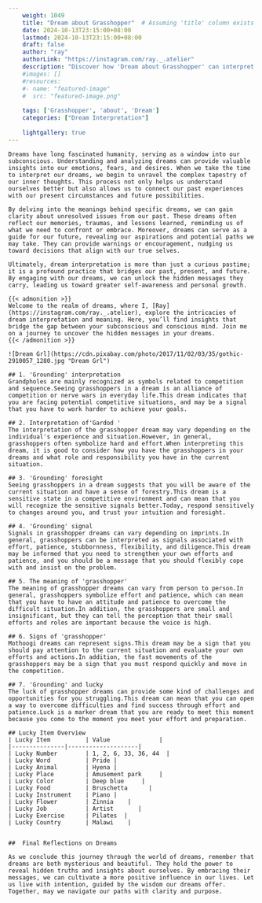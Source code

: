 ```yaml
---
    weight: 1049
    title: "Dream about Grasshopper"  # Assuming 'title' column exists
    date: 2024-10-13T23:15:00+08:00
    lastmod: 2024-10-13T23:15:00+08:00
    draft: false
    author: "ray"
    authorLink: "https://instagram.com/ray._.atelier"
    description: "Discover how 'Dream about Grasshopper' can interpret your future and uncover its significant meanings in your life."
    #images: []
    #resources:
    #- name: "featured-image"
    #  src: "featured-image.png"
    
    tags: ['Grasshopper', 'about', 'Dream']
    categories: ["Dream Interpretation"]
    
    lightgallery: true
---
```

    
    Dreams have long fascinated humanity, serving as a window into our subconscious. Understanding and analyzing dreams can provide valuable insights into our emotions, fears, and desires. When we take the time to interpret our dreams, we begin to unravel the complex tapestry of our inner thoughts. This process not only helps us understand ourselves better but also allows us to connect our past experiences with our present circumstances and future possibilities.
    
    By delving into the meanings behind specific dreams, we can gain clarity about unresolved issues from our past. These dreams often reflect our memories, traumas, and lessons learned, reminding us of what we need to confront or embrace. Moreover, dreams can serve as a guide for our future, revealing our aspirations and potential paths we may take. They can provide warnings or encouragement, nudging us toward decisions that align with our true selves.
    
    Ultimately, dream interpretation is more than just a curious pastime; it is a profound practice that bridges our past, present, and future. By engaging with our dreams, we can unlock the hidden messages they carry, leading us toward greater self-awareness and personal growth.
    
    {{< admonition >}}
    Welcome to the realm of dreams, where I, [Ray](https://instagram.com/ray._.atelier), explore the intricacies of dream interpretation and meaning. Here, you’ll find insights that bridge the gap between your subconscious and conscious mind. Join me on a journey to uncover the hidden messages in your dreams.
    {{< /admonition >}}
    
    ![Dream Grl](https://cdn.pixabay.com/photo/2017/11/02/03/35/gothic-2910057_1280.jpg "Dream Grl")
    
    ## 1. 'Grounding' interpretation
    Grandpholes are mainly recognized as symbols related to competition and sequence.Seeing grasshoppers in a dream is an alliance of competition or nerve wars in everyday life.This dream indicates that you are facing potential competitive situations, and may be a signal that you have to work harder to achieve your goals.
    
    ## 2. Interpretation of'Gardod '
    The interpretation of the grasshopper dream may vary depending on the individual's experience and situation.However, in general, grasshoppers often symbolize hard and effort.When interpreting this dream, it is good to consider how you have the grasshoppers in your dreams and what role and responsibility you have in the current situation.
    
    ## 3. 'Grounding' foresight
    Seeing grasshoppers in a dream suggests that you will be aware of the current situation and have a sense of forestry.This dream is a sensitive state in a competitive environment and can mean that you will recognize the sensitive signals better.Today, respond sensitively to changes around you, and trust your intuition and foresight.
    
    ## 4. 'Grounding' signal
    Signals in grasshopper dreams can vary depending on imprints.In general, grasshoppers can be interpreted as signals associated with effort, patience, stubbornness, flexibility, and diligence.This dream may be informed that you need to strengthen your own efforts and patience, and you should be a message that you should flexibly cope with and insist on the problem.
    
    ## 5. The meaning of 'grasshopper'
    The meaning of grasshopper dreams can vary from person to person.In general, grasshoppers symbolize effort and patience, which can mean that you have to have an attitude and patience to overcome the difficult situation.In addition, the grasshoppers are small and insignificant, but they can tell the perception that their small efforts and roles are important because the voice is high.
    
    ## 6. Signs of 'grasshopper'
    Mothoogi dreams can represent signs.This dream may be a sign that you should pay attention to the current situation and evaluate your own efforts and actions.In addition, the fast movements of the grasshoppers may be a sign that you must respond quickly and move in the competition.
    
    ## 7. 'Grounding' and lucky
    The luck of grasshopper dreams can provide some kind of challenges and opportunities for you struggling.This dream can mean that you can open a way to overcome difficulties and find success through effort and patience.Luck is a marker dream that you are ready to meet this moment because you come to the moment you meet your effort and preparation.
    
    ## Lucky Item Overview
    | Lucky Item          | Value              |
    |---------------|--------------------|
    | Lucky Number        | 1, 2, 6, 33, 36, 44  |
    | Lucky Word          | Pride |
    | Lucky Animal        | Hyena |
    | Lucky Place         | Amusement park     |
    | Lucky Color         | Deep blue     |
    | Lucky Food          | Bruschetta      |
    | Lucky Instrument    | Piano |
    | Lucky Flower        | Zinnia    |
    | Lucky Job           | Artist       |
    | Lucky Exercise      | Pilates  |
    | Lucky Country       | Malawi    |
    
    
    ##  Final Reflections on Dreams
    
    As we conclude this journey through the world of dreams, remember that dreams are both mysterious and beautiful. They hold the power to reveal hidden truths and insights about ourselves. By embracing their messages, we can cultivate a more positive influence in our lives. Let us live with intention, guided by the wisdom our dreams offer. Together, may we navigate our paths with clarity and purpose.
    
